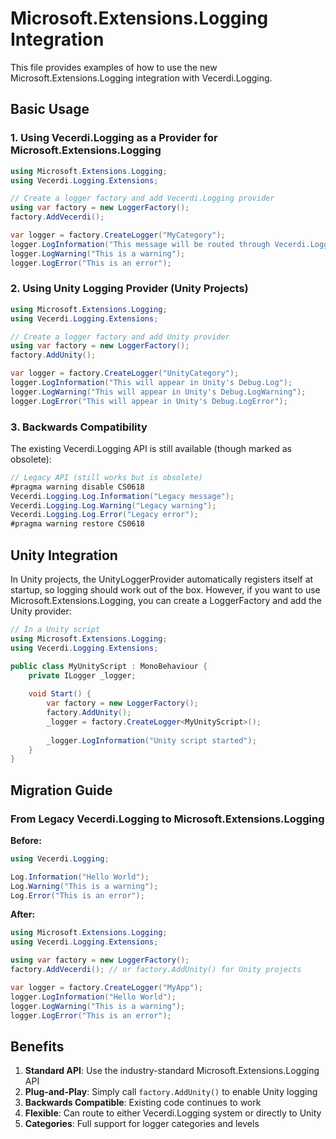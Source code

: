 # Microsoft.Extensions.Logging Integration

This file provides examples of how to use the new Microsoft.Extensions.Logging integration with Vecerdi.Logging.

## Basic Usage

### 1. Using Vecerdi.Logging as a Provider for Microsoft.Extensions.Logging

```csharp
using Microsoft.Extensions.Logging;
using Vecerdi.Logging.Extensions;

// Create a logger factory and add Vecerdi.Logging provider
using var factory = new LoggerFactory();
factory.AddVecerdi();

var logger = factory.CreateLogger("MyCategory");
logger.LogInformation("This message will be routed through Vecerdi.Logging");
logger.LogWarning("This is a warning");
logger.LogError("This is an error");
```

### 2. Using Unity Logging Provider (Unity Projects)

```csharp
using Microsoft.Extensions.Logging;
using Vecerdi.Logging.Extensions;

// Create a logger factory and add Unity provider
using var factory = new LoggerFactory();
factory.AddUnity();

var logger = factory.CreateLogger("UnityCategory");
logger.LogInformation("This will appear in Unity's Debug.Log");
logger.LogWarning("This will appear in Unity's Debug.LogWarning");
logger.LogError("This will appear in Unity's Debug.LogError");
```

### 3. Backwards Compatibility

The existing Vecerdi.Logging API is still available (though marked as obsolete):

```csharp
// Legacy API (still works but is obsolete)
#pragma warning disable CS0618
Vecerdi.Logging.Log.Information("Legacy message");
Vecerdi.Logging.Log.Warning("Legacy warning");
Vecerdi.Logging.Log.Error("Legacy error");
#pragma warning restore CS0618
```

## Unity Integration

In Unity projects, the UnityLoggerProvider automatically registers itself at startup, so logging should work out of the box. However, if you want to use Microsoft.Extensions.Logging, you can create a LoggerFactory and add the Unity provider:

```csharp
// In a Unity script
using Microsoft.Extensions.Logging;
using Vecerdi.Logging.Extensions;

public class MyUnityScript : MonoBehaviour {
    private ILogger _logger;
    
    void Start() {
        var factory = new LoggerFactory();
        factory.AddUnity();
        _logger = factory.CreateLogger<MyUnityScript>();
        
        _logger.LogInformation("Unity script started");
    }
}
```

## Migration Guide

### From Legacy Vecerdi.Logging to Microsoft.Extensions.Logging

**Before:**
```csharp
using Vecerdi.Logging;

Log.Information("Hello World");
Log.Warning("This is a warning");
Log.Error("This is an error");
```

**After:**
```csharp
using Microsoft.Extensions.Logging;
using Vecerdi.Logging.Extensions;

using var factory = new LoggerFactory();
factory.AddVecerdi(); // or factory.AddUnity() for Unity projects

var logger = factory.CreateLogger("MyApp");
logger.LogInformation("Hello World");
logger.LogWarning("This is a warning");
logger.LogError("This is an error");
```

## Benefits

1. **Standard API**: Use the industry-standard Microsoft.Extensions.Logging API
2. **Plug-and-Play**: Simply call `factory.AddUnity()` to enable Unity logging
3. **Backwards Compatible**: Existing code continues to work
4. **Flexible**: Can route to either Vecerdi.Logging system or directly to Unity
5. **Categories**: Full support for logger categories and levels